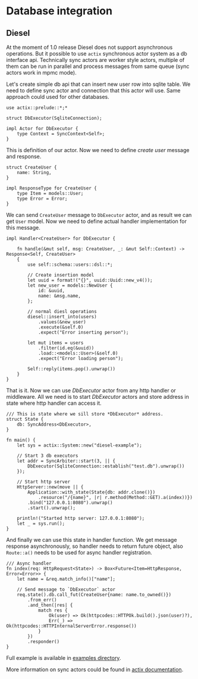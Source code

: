 # Database integration

## Diesel

At the moment of 1.0 release Diesel does not support asynchronous operations.
But it possible to use `actix` synchronous actor system as a db interface api.
Technically sync actors are worker style actors, multiple of them
can be run in parallel and process messages from same queue (sync actors work in mpmc mode).

Let's create simple db api that can insert new user row into sqlite table.
We need to define sync actor and connection that this actor will use. Same approach
could used for other databases.

```rust,ignore
use actix::prelude::*;*

struct DbExecutor(SqliteConnection);

impl Actor for DbExecutor {
    type Context = SyncContext<Self>;
}
```

This is definition of our actor. Now we need to define *create user* message and response.

```rust,ignore
struct CreateUser {
    name: String,
}

impl ResponseType for CreateUser {
    type Item = models::User;
    type Error = Error;
}
```

We can send `CreateUser` message to `DbExecutor` actor, and as result we can get
`User` model. Now we need to define actual handler implementation for this message.

```rust,ignore
impl Handler<CreateUser> for DbExecutor {

    fn handle(&mut self, msg: CreateUser, _: &mut Self::Context) -> Response<Self, CreateUser>
    {
        use self::schema::users::dsl::*;

        // Create insertion model
        let uuid = format!("{}", uuid::Uuid::new_v4());
        let new_user = models::NewUser {
            id: &uuid,
            name: &msg.name,
        };

        // normal diesl operations
        diesel::insert_into(users)
            .values(&new_user)
            .execute(&self.0)
            .expect("Error inserting person");

        let mut items = users
            .filter(id.eq(&uuid))
            .load::<models::User>(&self.0)
            .expect("Error loading person");

        Self::reply(items.pop().unwrap())
    }
}
```

That is it. Now we can use *DbExecutor* actor from any http handler or middleware.
All we need is to start *DbExecutor* actors and store address in state where http handler 
can access it.

```rust,ignore
/// This is state where we sill store *DbExecutor* address.
struct State {
    db: SyncAddress<DbExecutor>,
}

fn main() {
    let sys = actix::System::new("diesel-example");

    // Start 3 db executors
    let addr = SyncArbiter::start(3, || {
        DbExecutor(SqliteConnection::establish("test.db").unwrap())
    });

    // Start http server
    HttpServer::new(move || {
        Application::with_state(State{db: addr.clone()})
            .resource("/{name}", |r| r.method(Method::GET).a(index))})
        .bind("127.0.0.1:8080").unwrap()
        .start().unwrap();

    println!("Started http server: 127.0.0.1:8080");
    let _ = sys.run();
}
```

And finally we can use this state in handler function. We get message response
asynchronously, so handler needs to return future object, also `Route::a()` needs to be 
used for async handler registration.


```rust,ignore
/// Async handler
fn index(req: HttpRequest<State>) -> Box<Future<Item=HttpResponse, Error=Error>> {
    let name = &req.match_info()["name"];

    // Send message to `DbExecutor` actor
    req.state().db.call_fut(CreateUser{name: name.to_owned()})
        .from_err()
        .and_then(|res| {
            match res {
                Ok(user) => Ok(httpcodes::HTTPOk.build().json(user)?),
                Err(_) => Ok(httpcodes::HTTPInternalServerError.response())
            }
        })
        .responder()
}
```

Full example is available in 
[examples directory](https://github.com/actix/actix-web/tree/master/examples/diesel/).

More information on sync actors could be found in 
[actix documentation](https://docs.rs/actix/0.3.3/actix/sync/index.html).
